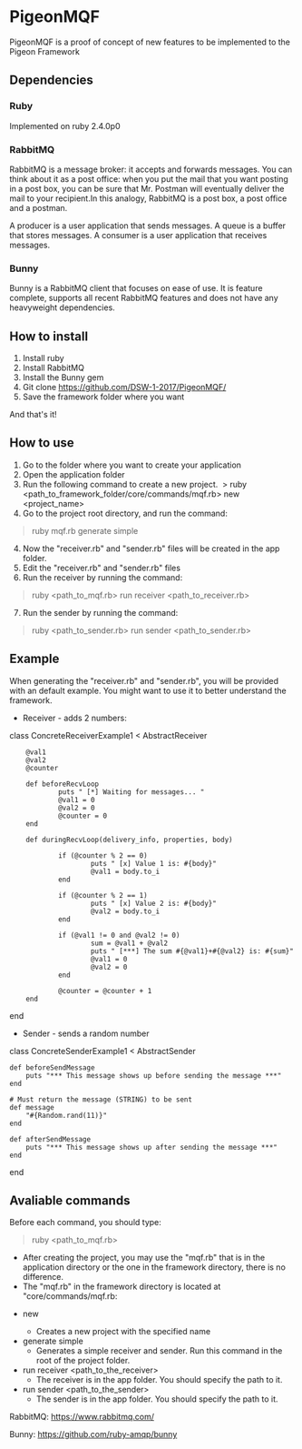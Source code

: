 # PigeonMQF

PigeonMQF is a proof of concept of new features to be implemented to the Pigeon Framework


## Dependencies

### Ruby
Implemented on ruby 2.4.0p0

### RabbitMQ
RabbitMQ is a message broker: it accepts and forwards messages. You can think about it as a post office: when you put the mail that you want posting in a post box, you can be sure that Mr. Postman will eventually deliver the mail to your recipient.In this analogy, RabbitMQ is a post box, a post office and a postman.

A producer is a user application that sends messages. A queue is a buffer that stores messages. A consumer is a user application that receives messages.

### Bunny
Bunny is a RabbitMQ client that focuses on ease of use. It is feature complete, supports all recent RabbitMQ features and does not have any heavyweight dependencies.

## How to install
1. Install ruby
2. Install RabbitMQ
3. Install the Bunny gem
4. Git clone https://github.com/DSW-1-2017/PigeonMQF/
5. Save the framework folder where you want

And that's it!

## How to use

1. Go to the folder where you want to create your application
2. Open the application folder
2. Run the following command to create a new project.
  > ruby  <path_to_framework_folder/core/commands/mqf.rb>   new   <project_name>
3. Go to the project root directory, and run the command:
  > ruby mqf.rb generate simple
4. Now the "receiver.rb" and "sender.rb" files will be created in the app folder.
5. Edit the "receiver.rb" and "sender.rb" files
6. Run the receiver by running the command:
  > ruby <path_to_mqf.rb> run receiver <path_to_receiver.rb>
7. Run the sender by running the command:
  > ruby <path_to_sender.rb> run sender <path_to_sender.rb>
  
## Example

When generating the "receiver.rb" and "sender.rb", you will be provided with an default example. You might want to use it to better understand the framework.

* Receiver - adds 2 numbers:

class ConcreteReceiverExample1 < AbstractReceiver

        @val1
        @val2
        @counter

        def beforeRecvLoop
                puts " [*] Waiting for messages... "
                @val1 = 0
                @val2 = 0
                @counter = 0
        end

        def duringRecvLoop(delivery_info, properties, body)

                if (@counter % 2 == 0)
                        puts " [x] Value 1 is: #{body}"
                        @val1 = body.to_i
                end

                if (@counter % 2 == 1)
                        puts " [x] Value 2 is: #{body}"
                        @val2 = body.to_i
                end

                if (@val1 != 0 and @val2 != 0)
                        sum = @val1 + @val2
                        puts " [***] The sum #{@val1}+#{@val2} is: #{sum}"
                        @val1 = 0
                        @val2 = 0
                end

                @counter = @counter + 1
        end
end

* Sender - sends a random number

class ConcreteSenderExample1 < AbstractSender

	def beforeSendMessage
		puts "*** This message shows up before sending the message ***"
	end

	# Must return the message (STRING) to be sent
	def message 
		"#{Random.rand(11)}"
	end

	def afterSendMessage
		puts "*** This message shows up after sending the message ***"
	end	
end


## Avaliable commands

Before each command, you should type:
  > ruby <path_to_mqf.rb>
  - After creating the project, you may use the "mqf.rb" that is in the application directory or the one in the framework directory, there is no difference.
  - The "mqf.rb" in the framework directory is located at "core/commands/mqf.rb:
  
* new <project name> 
  - Creates a new project with the specified name
* generate simple
  - Generates a simple receiver and sender. Run this command in the root of the project folder.
* run receiver <path_to_the_receiver>
  - The receiver is in the app folder. You should specify the path to it.
* run sender <path_to_the_sender>
  - The sender is in the app folder. You should specify the path to it.

RabbitMQ: https://www.rabbitmq.com/

Bunny: https://github.com/ruby-amqp/bunny
